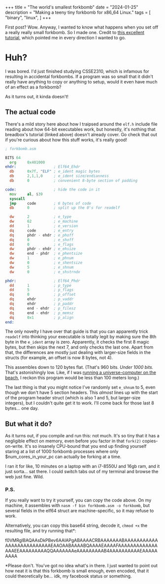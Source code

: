+++
title = "The world's smallest forkbomb"
date = "2024-01-25"
description = "Making a teeny tiny forkbomb for x86_64 Linux."
tags = [
    "binary",
    "linux",
]
+++

First post? Wow. Anyway, I wanted to know what happens when you set off a really really small forkbomb. So I made one. Credit to [this excellent tutorial](https://www.muppetlabs.com/~breadbox/software/tiny/teensy.html), which pointed me in every direction I wanted to go.
<!--more-->

# Huh?
I was bored. I'd just finished studying CSSE2310, which is infamous for resulting in accidental forkbombs. If a program was so small that it didn't really have anything to copy or anything to setup, would it even have much of an effect as a forkbomb?

As it turns out, it kinda doesn't!

## The actual code
There's a mild story here about how I traipsed around the `elf.h` include file reading about how 64-bit executables work, but honestly, it's nothing that breadbox's tutorial (linked above) doesn't already cover. Go check that out if you're curious about how this stuff works, it's really good!

```asm
; forkbomb.asm

BITS 64
  org     0x401000
ehdr:                 ; Elf64_Ehdr
  db      0x7f, "ELF" ; e_ident magic bytes
  db      2,1,1,0     ; e_ident size/endianness
  db      0           ; convenient 8-byte section of padding

code:                 ; hide the code in it
  mov     al, $39
  syscall
  jmp     code        ; 6 bytes of code
  db      0           ; split up the 0's for readelf

  dw      2           ; e_type
  dw      62          ; e_machine
  dd      1           ; e_version
  dq      code        ; e_entry
  dq      phdr - ehdr ; e_phoff
  dq      0           ; e_shoff
  dd      0           ; e_flags
  dw      phdr - ehdr ; e_ehsize
  dw      end - phdr  ; e_phentsize
  dw      1           ; e_phnum
  dw      0           ; e_shentsize
  dw      5           ; e_shnum
  dw      0           ; e_shstrndx

phdr:                 ; Elf64_Phdr
  dd      1           ; p_type
  dd      5           ; p_flags
  dq      0           ; p_offset
  dq      ehdr        ; p_vaddr
  dq      ehdr        ; p_paddr
  dq      end - ehdr  ; p_filesz
  dq      end - ehdr  ; p_memsz
  dq      0x1         ; p_align
end:
```

The only novelty I have over that guide is that you can apparently trick `readelf` into thinking your executable is totally legit by making sure the 8th byte in the `e_ident` array is zero. Apparently, it checks the first 8 magic bytes, but then skips the next 7, and only checks the last one. Apart from that, the differences are mostly just dealing with larger-size fields in the structs (for example, an offset is now 8 bytes, not 4).

This assembles down to 120 bytes flat. (That's 960 bits. *Under 1000 bits.* That's astonishingly low. Like, if I was [running a universe-computer on the beach](https://xkcd.com/505/), I reckon this program would be less than 100 meters long.)

The last thing is that you might notice I've randomly set `e_shnum` to 5, even though we don't have 5 section headers. This *almost* lines up with the start of the program header struct (which is also 1 and 5, but larger-size integers), but I couldn't quite get it to work. I'll come back for those last 8 bytes... one day.

## But what it do?
As it turns out, if you compile and run this: not much. It's so tiny that it has a negligible effect on memory, even before you factor in that `fork(2)` copies-on-write. It's so insanely CPU-bound that you end up finding yourself staring at a list of 1000 forkbomb processes where only $num_cores_in_your_pc can actually be forking at a time.

I ran it for like, 10 minutes on a laptop with an i7-8550U and 16gb ram, and it just sorta... sat there. I could switch tabs out of my terminal and browse the web just fine. Wild.

### P.S.
If you really want to try it yourself, you can copy the code above. On my machine, it assembles with `nasm -f bin forkbomb.asm -o forkbomb`, but several fields in the elf64 struct are machine-specific, so it may refuse to work.

Alternatively, you can copy this base64 string, decode it, `chmod +x` the resulting file, and try running that*:

f0VMRgIBAQAAsDkPBev6AAIAPgABAAAACRBAAAAAAABAAAAAAAAAAAAAAAAAAAAAAAAAAEAAOAABAAAABQAAAAEAAAAFAAAAAAAAAAAAAAAAEEAAAAAAAAAQQAAAAAAAeAAAAAAAAAB4AAAAAAAAAAEAAAAAAAAA

\*Please don't. You've got no idea what's in there. I just wanted to point out how neat it is that this forkbomb is small enough, even encoded, that it could theoretically be... idk, my facebook status or something. 
